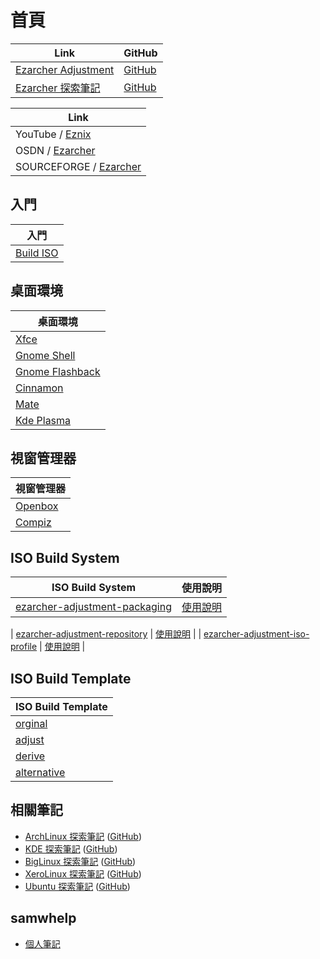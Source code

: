 
# 首頁

| Link | GitHub |
| --- | --- |
| [Ezarcher Adjustment](https://samwhelp.github.io/ezarcher-adjustment/) | [GitHub](https://github.com/samwhelp/ezarcher-adjustment) |
| [Ezarcher 探索筆記](https://samwhelp.github.io/note-about-ezarcher/) | [GitHub](https://github.com/samwhelp/note-about-ezarcher) |


| Link |
| --- |
| YouTube / [Eznix](https://www.youtube.com/c/eznix/videos) |
| OSDN / [Ezarcher](https://osdn.net/projects/ezarch/releases/) |
| SOURCEFORGE / [Ezarcher](https://sourceforge.net/projects/ezarch/files/) |


## 入門

| 入門 |
| --- |
| [Build ISO](https://samwhelp.github.io/note-about-ezarcher/read/start/build-iso.html) |


## 桌面環境

| 桌面環境 |
| --- |
| [Xfce](https://samwhelp.github.io/note-about-ezarcher/read/master/desktop_environment/xfce/) |
| [Gnome Shell](https://samwhelp.github.io/note-about-ezarcher/read/master/desktop_environment/gnome-shell/) |
| [Gnome Flashback](https://samwhelp.github.io/note-about-ezarcher/read/master/desktop_environment/gnome-flashback/) |
| [Cinnamon](https://samwhelp.github.io/note-about-ezarcher/read/master/desktop_environment/cinnamon/) |
| [Mate](https://samwhelp.github.io/note-about-ezarcher/read/master/desktop_environment/mate/) |
| [Kde Plasma](https://samwhelp.github.io/note-about-ezarcher/read/master/desktop_environment/kde-plasma/) |


## 視窗管理器

| 視窗管理器 |
| --- |
| [Openbox](https://samwhelp.github.io/note-about-ezarcher/read/master/window_manager/openbox/) |
| [Compiz](https://samwhelp.github.io/note-about-ezarcher/read/master/window_manager/compiz/) |




## ISO Build System

| ISO Build System | 使用說明 |
| --- | --- |
| [ezarcher-adjustment-packaging](https://github.com/samwhelp/ezarcher-adjustment/tree/main/project/ezarcher-adjustment-system/ezarcher-adjustment-packaging) | [使用說明](https://samwhelp.github.io/note-about-ezarcher/read/start/build-iso/build-package.html) |

| [ezarcher-adjustment-repository](https://github.com/samwhelp/ezarcher-adjustment/tree/main/project/ezarcher-adjustment-system/ezarcher-adjustment-repository) | [使用說明](https://samwhelp.github.io/note-about-ezarcher/read/start/build-iso/update-package-repository-db.html) |
| [ezarcher-adjustment-iso-profile](https://github.com/samwhelp/ezarcher-adjustment/tree/main/project/ezarcher-adjustment-system/ezarcher-adjustment-iso-profile) | [使用說明](https://samwhelp.github.io/note-about-ezarcher/read/start/build-iso/build-iso.html) |



## ISO Build Template

| ISO Build Template |
| --- |
| [orginal](https://github.com/samwhelp/ezarcher-adjustment/tree/main/project/ezarcher-adjustment-system/ezarcher-adjustment-iso-profile/recipe/template/20221030/orginal/Templates) |
| [adjust](https://github.com/samwhelp/ezarcher-adjustment/tree/main/project/ezarcher-adjustment-system/ezarcher-adjustment-iso-profile/recipe/template/20221030/adjust/Templates) |
| [derive](https://github.com/samwhelp/ezarcher-adjustment/tree/main/project/ezarcher-adjustment-system/ezarcher-adjustment-iso-profile/recipe/template/20221030/derive/Templates) |
| [alternative](https://github.com/samwhelp/ezarcher-adjustment/tree/main/project/ezarcher-adjustment-system/ezarcher-adjustment-iso-profile/recipe/template/20221030/alternative/Templates) |


## 相關筆記

* [ArchLinux 探索筆記](https://samwhelp.github.io/note-about-archlinux/) ([GitHub](https://github.com/samwhelp/note-about-archlinux/))
* [KDE 探索筆記](https://samwhelp.github.io/note-about-kde/) ([GitHub](https://github.com/samwhelp/note-about-kde/))
* [BigLinux 探索筆記](https://samwhelp.github.io/note-about-biglinux/) ([GitHub](https://github.com/samwhelp/note-about-biglinux/))
* [XeroLinux 探索筆記](https://samwhelp.github.io/note-about-xerolinux/) ([GitHub](https://github.com/samwhelp/note-about-xerolinux/))
* [Ubuntu 探索筆記](https://samwhelp.github.io/note-about-ubuntu/) ([GitHub](https://github.com/samwhelp/note-about-ubuntu/))


## samwhelp

* [個人筆記](https://samwhelp.github.io/book/)
